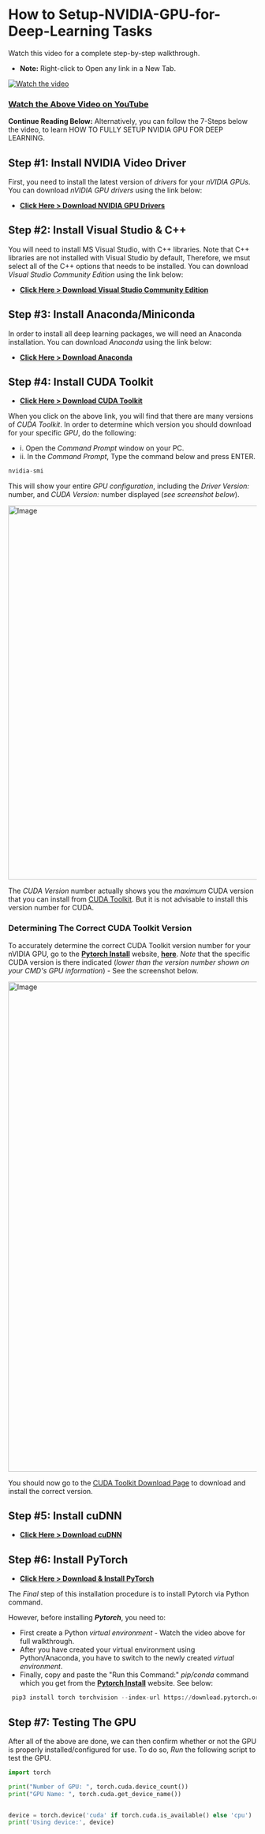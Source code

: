 # How to Setup-NVIDIA-GPU-for-Deep-Learning Tasks

Watch this video for a complete step-by-step walkthrough. 
- **Note:** Right-click to Open any link in a New Tab.

[![Watch the video](https://img.youtube.com/vi/zhoA3k6II5I/maxresdefault.jpg)](https://youtu.be/zhoA3k6II5I)
### [Watch the Above Video on YouTube](https://youtu.be/zhoA3k6II5I)

**Continue Reading Below:** Alternatively, you can follow the 7-Steps below the video, to learn HOW TO FULLY SETUP NVIDIA GPU FOR DEEP LEARNING.

## Step #1: Install NVIDIA Video Driver

First, you need to install the latest version of *drivers* for your *nVIDIA GPUs*. 
You can download *nVIDIA GPU drivers* using the link below: 
 - **[Click Here > Download NVIDIA GPU Drivers](https://www.nvidia.com/Download/index.aspx)**
 <!-- - **<a href="https://www.nvidia.com/Download/index.aspx" target="blank">Click Here - Download NVIDIA GPU Drivers</a>**-->

## Step #2: Install Visual Studio & C++

You will need to install MS Visual Studio, with C++ libraries. 
Note that C++ libraries are not installed with Visual Studio by default, Therefore, we msut select all of the C++ options that needs to be installed.
You can download *Visual Studio Community Edition* using the link below: 
 - **[Click Here > Download Visual Studio Community Edition](https://visualstudio.microsoft.com/vs/community/)**
 <!-- - **<a href="https://visualstudio.microsoft.com/vs/community/" target="_blank">Click Here - Visual Studio Community Edition</a>** -->

## Step #3: Install Anaconda/Miniconda

In order to install all deep learning packages, we will need an Anaconda installation. 
You can download *Anaconda* using the link below: 
 - **[Click Here > Download Anaconda](https://www.anaconda.com/download/success)**
 <!-- - **<a href="https://www.anaconda.com/download/success" target="blank">Click Here - Download Anaconda</a>**-->

## Step #4: Install CUDA Toolkit

 - **[Click Here > Download CUDA Toolkit](https://developer.nvidia.com/cuda-toolkit-archive)**
 <!-- - **<a href="https://developer.nvidia.com/cuda-toolkit-archive" target="blank">Click Here - Download CUDA Toolkit</a>**-->
 When you click on the above link, you will find that there are many versions of *CUDA Toolkit*. In order to determine which version you should download for your specific *GPU*, do the following:
 - i. Open the *Command Prompt* window on your PC.
 - ii. In the *Command Prompt*, Type the command below and press ENTER. 
 ```python
 nvidia-smi
 ```
 This will show your entire *GPU configuration*, including the *Driver Version:* number, and *CUDA Version:* number displayed (*see screenshot below*).

 <img width="1480" height="759" alt="Image" src="https://github.com/user-attachments/assets/479ccc45-0c88-43e7-b0ca-25efaa524aa4" />
 
The *CUDA Version* number actually shows you the *maximum* CUDA version that you can install from [CUDA Toolkit](https://developer.nvidia.com/cuda-toolkit-archive). But it is not advisable to install this version number for CUDA.
### Determining The Correct CUDA Toolkit Version
To accurately determine the correct CUDA Toolkit version number for your nVIDIA GPU, go to the **[Pytorch Install](https://pytorch.org/get-started/locally/)** website, **[here](https://pytorch.org/get-started/locally/)**. *Note* that the specific CUDA version is there indicated (*lower than the version number shown on your CMD's GPU information*) - See the screenshot below. 

<img width="1654" height="994" alt="Image" src="https://github.com/user-attachments/assets/d3ceb144-7425-42ae-ae85-a3a8ea74d30d" />

You should now go to the  [CUDA Toolkit Download Page](https://developer.nvidia.com/cuda-toolkit-archive) to download and install the correct version.

## Step #5: Install cuDNN

 - **[Click Here > Download cuDNN](https://developer.nvidia.com/rdp/cudnn-archive)**
 <!-- - **<a href="https://developer.nvidia.com/rdp/cudnn-archive" target="blank">Click Here - Download cuDNN</a>**-->


## Step #6: Install PyTorch 

 - **[Click Here > Download & Install PyTorch](https://pytorch.org/get-started/locally/)**
 <!-- - **<a href="https://pytorch.org/get-started/locally/" target="blank">Click Here - Download & Install PyTorch</a>**-->

The *Final* step of this installation procedure is to install Pytorch via Python command.

However, before installing ***Pytorch***, you need to:
- First create a Python *virtual environment* - Watch the video above for full walkthrough.
- After you have created your virtual environment using Python/Anaconda, you have to switch to the newly created *virtual environment*.
- Finally, copy and paste the "Run this Command:" *pip/conda* command which you get from the **[Pytorch Install](https://pytorch.org/get-started/locally/)** website. See below:

```python
 pip3 install torch torchvision --index-url https://download.pytorch.org/whl/cu128
 ```

## Step #7: Testing The GPU
After all of the above are done, we can then confirm whether or not the GPU is properly installed/configured for use. To do so, *Run* the following script to test the GPU.

```python
import torch

print("Number of GPU: ", torch.cuda.device_count())
print("GPU Name: ", torch.cuda.get_device_name())


device = torch.device('cuda' if torch.cuda.is_available() else 'cpu')
print('Using device:', device)
```
